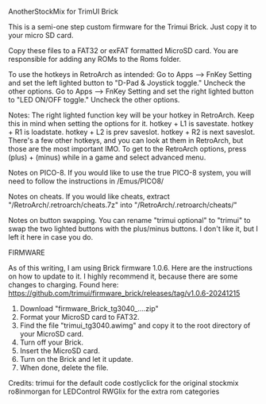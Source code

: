 AnotherStockMix for TrimUI Brick

This is a semi-one step custom firmware for the Trimui Brick.  Just copy it to your micro SD card. 

Copy these files to a FAT32 or exFAT formatted MicroSD card.
You are responsible for adding any ROMs to the Roms folder.

To use the hotkeys in RetroArch as intended:
Go to Apps --> FnKey Setting and set the left lighted button to "D-Pad & Joystick toggle."  Uncheck the other options.
Go to Apps --> FnKey Setting and set the right lighted button to "LED ON/OFF toggle."  Uncheck the other options.

Notes:  The right lighted function key will be your hotkey in RetroArch.  Keep this in mind when setting the options for it.
hotkey + L1 is savestate.
hotkey + R1 is loadstate.
hotkey + L2 is prev saveslot.
hotkey + R2 is next saveslot.
There's a few other hotkeys, and you can look at them in RetroArch, but those are the most important IMO.
To get to the RetroArch options, press (plus) + (minus) while in a game and select advanced menu. 

Notes on PICO-8.  If you would like to use the true PICO-8 system, you will need to follow the instructions in /Emus/PICO8/

Notes on cheats.  If you would like cheats, extract "/RetroArch/.retroarch/cheats.7z" into "/RetroArch/.retroarch/cheats/"

Notes on button swapping.  You can rename "trimui optional" to "trimui" to swap the two lighted buttons with the plus/minus buttons.  I don't like it, but I left it here in case you do.



FIRMWARE

As of this writing, I am using Brick firmware 1.0.6.  Here are the instructions on how to update to it.
I highly recommend it, because there are some changes to charging.
Found here:  https://github.com/trimui/firmware_brick/releases/tag/v1.0.6-20241215
1.  Download "firmware_Brick_tg3040_....zip"
2.  Format your MicroSD card to FAT32.
3.  Find the file "trimui_tg3040.awimg" and copy it to the root directory of your MicroSD card.
4.  Turn off your Brick.
5.  Insert the MicroSD card.
6.  Turn on the Brick and let it update.
7.  When done, delete the file.



Credits:
trimui for the default code
costlyclick for the original stockmix
ro8inmorgan for LEDControl
RWGlix for the extra rom categories
